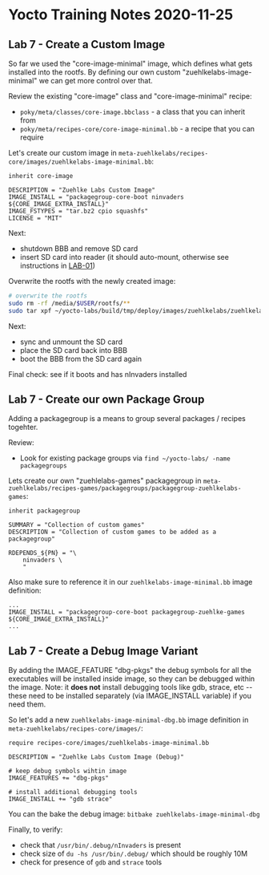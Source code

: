 # Yocto Training Notes 2020-11-25

## Lab 7 - Create a Custom Image

So far we used the "core-image-minimal" image, which defines what gets installed into the rootfs.
By defining our own custom "zuehlkelabs-image-minimal" we can get more control over that.

Review the existing "core-image" class and "core-image-minimal" recipe:
 * `poky/meta/classes/core-image.bbclass` - a class that you can inherit from 
 * `poky/meta/recipes-core/core-image-minimal.bb` - a recipe that you can require

Let's create our custom image in `meta-zuehlkelabs/recipes-core/images/zuehlkelabs-image-minimal.bb`:
```
inherit core-image

DESCRIPTION = "Zuehlke Labs Custom Image"
IMAGE_INSTALL = "packagegroup-core-boot ninvaders ${CORE_IMAGE_EXTRA_INSTALL}"
IMAGE_FSTYPES = "tar.bz2 cpio squashfs"
LICENSE = "MIT"
```

Next:
* shutdown BBB and remove SD card
* insert SD card into reader (it should auto-mount, otherwise see instructions in [LAB-01](./LAB-01.md))

Overwrite the rootfs with the newly created image:
```bash
# overwrite the rootfs
sudo rm -rf /media/$USER/rootfs/**
sudo tar xpf ~/yocto-labs/build/tmp/deploy/images/zuehlkelabs/zuehlkelabs-image-minimal-zuehlkelabs.tar.gz -C /media/$USER/rootfs
```

Next:
* sync and unmount the SD card
* place the SD card back into BBB
* boot the BBB from the SD card again

Final check: see if it boots and has nInvaders installed


## Lab 7 - Create our own Package Group

Adding a packagegroup is a means to group several packages / recipes togehter.

Review:
* Look for existing package groups via `find ~/yocto-labs/ -name packagegroups`

Lets create our own "zuehlelabs-games" packagegroup in `meta-zuehlkelabs/recipes-games/packagegroups/packagegroup-zuehlkelabs-games`:
```
inherit packagegroup

SUMMARY = "Collection of custom games"
DESCRIPTION = "Collection of custom games to be added as a packagegroup"

RDEPENDS_${PN} = "\
    ninvaders \
    "
```

Also make sure to reference it in our `zuehlkelabs-image-minimal.bb` image definition:
```
...
IMAGE_INSTALL = "packagegroup-core-boot packagegroup-zuehlke-games ${CORE_IMAGE_EXTRA_INSTALL}"
...
```

## Lab 7 - Create a Debug Image Variant

By adding the IMAGE_FEATURE "dbg-pkgs" the debug symbols for all the executables will be installed inside image, so they can be debugged within the image. Note: it **does not** install debugging tools like gdb, strace, etc -- these need to be installed separately (via IMAGE_INSTALL variable) if you need them.

So let's add a new `zuehlkelabs-image-minimal-dbg.bb` image definition in `meta-zuehlkelabs/recipes-core/images/`:
```
require recipes-core/images/zuehlkelabs-image-minimal.bb

DESCRIPTION = "Zuehlke Labs Custom Image (Debug)"

# keep debug symbols wihtin image
IMAGE_FEATURES += "dbg-pkgs"

# install additional debugging tools
IMAGE_INSTALL += "gdb strace"
```

You can the bake the debug image: `bitbake zuehlkelabs-image-minimal-dbg`

Finally, to verify:
* check that `/usr/bin/.debug/nInvaders` is present
* check size of `du -hs /usr/bin/.debug/` which should be roughly 10M
* check for presence of `gdb` and `strace` tools
